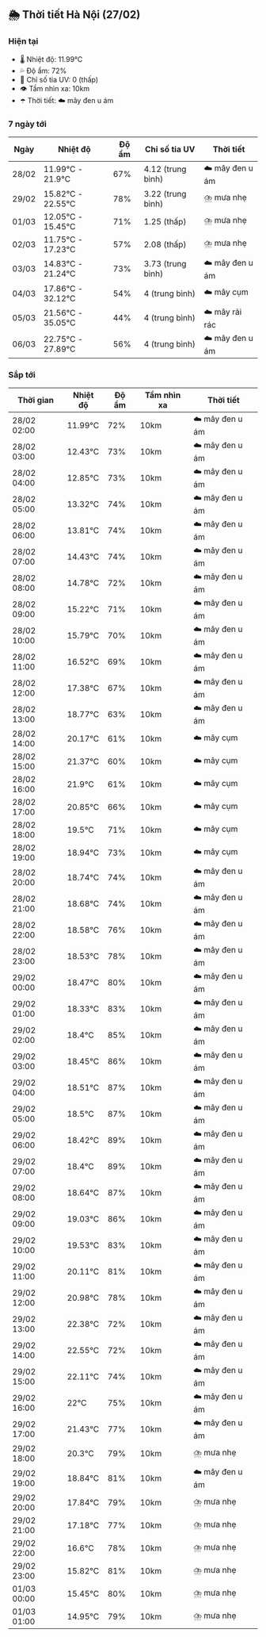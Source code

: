 ## 🌦️ Thời tiết Hà Nội (27/02)

### Hiện tại

- 🌡️ Nhiệt độ: 11.99℃
- 💦 Độ ẩm: 72%
- 🌟 Chỉ số tia UV: 0 (thấp)
- 👁️ Tầm nhìn xa: 10km
- ☂️ Thời tiết: ☁️ mây đen u ám

### 7 ngày tới

| Ngày | Nhiệt độ | Độ ẩm | Chỉ số tia UV | Thời tiết |
| --- | --- | --- | --- | --- |
| 28/02 | 11.99℃ - 21.9℃ | 67% | 4.12 (trung bình) | ☁️ mây đen u ám |
| 29/02 | 15.82℃ - 22.55℃ | 78% | 3.22 (trung bình) | ⛈️ mưa nhẹ |
| 01/03 | 12.05℃ - 15.45℃ | 71% | 1.25 (thấp) | ⛈️ mưa nhẹ |
| 02/03 | 11.75℃ - 17.23℃ | 57% | 2.08 (thấp) | ⛈️ mưa nhẹ |
| 03/03 | 14.83℃ - 21.24℃ | 73% | 3.73 (trung bình) | ☁️ mây đen u ám |
| 04/03 | 17.86℃ - 32.12℃ | 54% | 4 (trung bình) | ☁️ mây cụm |
| 05/03 | 21.56℃ - 35.05℃ | 44% | 4 (trung bình) | ☁️ mây rải rác |
| 06/03 | 22.75℃ - 27.89℃ | 56% | 4 (trung bình) | ☁️ mây đen u ám |

### Sắp tới

| Thời gian | Nhiệt độ | Độ ẩm | Tầm nhìn xa | Thời tiết |
| --- | --- | --- | --- | --- |
| 28/02 02:00 | 11.99℃ | 72% | 10km | ☁️ mây đen u ám |
| 28/02 03:00 | 12.43℃ | 73% | 10km | ☁️ mây đen u ám |
| 28/02 04:00 | 12.85℃ | 73% | 10km | ☁️ mây đen u ám |
| 28/02 05:00 | 13.32℃ | 74% | 10km | ☁️ mây đen u ám |
| 28/02 06:00 | 13.81℃ | 74% | 10km | ☁️ mây đen u ám |
| 28/02 07:00 | 14.43℃ | 74% | 10km | ☁️ mây đen u ám |
| 28/02 08:00 | 14.78℃ | 72% | 10km | ☁️ mây đen u ám |
| 28/02 09:00 | 15.22℃ | 71% | 10km | ☁️ mây đen u ám |
| 28/02 10:00 | 15.79℃ | 70% | 10km | ☁️ mây đen u ám |
| 28/02 11:00 | 16.52℃ | 69% | 10km | ☁️ mây đen u ám |
| 28/02 12:00 | 17.38℃ | 67% | 10km | ☁️ mây đen u ám |
| 28/02 13:00 | 18.77℃ | 63% | 10km | ☁️ mây đen u ám |
| 28/02 14:00 | 20.17℃ | 61% | 10km | ☁️ mây cụm |
| 28/02 15:00 | 21.37℃ | 60% | 10km | ☁️ mây cụm |
| 28/02 16:00 | 21.9℃ | 61% | 10km | ☁️ mây cụm |
| 28/02 17:00 | 20.85℃ | 66% | 10km | ☁️ mây cụm |
| 28/02 18:00 | 19.5℃ | 71% | 10km | ☁️ mây cụm |
| 28/02 19:00 | 18.94℃ | 73% | 10km | ☁️ mây cụm |
| 28/02 20:00 | 18.74℃ | 74% | 10km | ☁️ mây đen u ám |
| 28/02 21:00 | 18.68℃ | 74% | 10km | ☁️ mây đen u ám |
| 28/02 22:00 | 18.58℃ | 76% | 10km | ☁️ mây đen u ám |
| 28/02 23:00 | 18.53℃ | 78% | 10km | ☁️ mây đen u ám |
| 29/02 00:00 | 18.47℃ | 80% | 10km | ☁️ mây đen u ám |
| 29/02 01:00 | 18.33℃ | 83% | 10km | ☁️ mây đen u ám |
| 29/02 02:00 | 18.4℃ | 85% | 10km | ☁️ mây đen u ám |
| 29/02 03:00 | 18.45℃ | 86% | 10km | ☁️ mây đen u ám |
| 29/02 04:00 | 18.51℃ | 87% | 10km | ☁️ mây đen u ám |
| 29/02 05:00 | 18.5℃ | 87% | 10km | ☁️ mây đen u ám |
| 29/02 06:00 | 18.42℃ | 89% | 10km | ☁️ mây đen u ám |
| 29/02 07:00 | 18.4℃ | 89% | 10km | ☁️ mây đen u ám |
| 29/02 08:00 | 18.64℃ | 87% | 10km | ☁️ mây đen u ám |
| 29/02 09:00 | 19.03℃ | 86% | 10km | ☁️ mây đen u ám |
| 29/02 10:00 | 19.53℃ | 83% | 10km | ☁️ mây đen u ám |
| 29/02 11:00 | 20.11℃ | 81% | 10km | ☁️ mây đen u ám |
| 29/02 12:00 | 20.98℃ | 78% | 10km | ☁️ mây đen u ám |
| 29/02 13:00 | 22.38℃ | 72% | 10km | ☁️ mây đen u ám |
| 29/02 14:00 | 22.55℃ | 72% | 10km | ☁️ mây đen u ám |
| 29/02 15:00 | 22.11℃ | 74% | 10km | ☁️ mây đen u ám |
| 29/02 16:00 | 22℃ | 75% | 10km | ☁️ mây đen u ám |
| 29/02 17:00 | 21.43℃ | 77% | 10km | ☁️ mây đen u ám |
| 29/02 18:00 | 20.3℃ | 79% | 10km | ⛈️ mưa nhẹ |
| 29/02 19:00 | 18.84℃ | 81% | 10km | ☁️ mây đen u ám |
| 29/02 20:00 | 17.84℃ | 79% | 10km | ⛈️ mưa nhẹ |
| 29/02 21:00 | 17.18℃ | 77% | 10km | ⛈️ mưa nhẹ |
| 29/02 22:00 | 16.6℃ | 78% | 10km | ⛈️ mưa nhẹ |
| 29/02 23:00 | 15.82℃ | 81% | 10km | ⛈️ mưa nhẹ |
| 01/03 00:00 | 15.45℃ | 80% | 10km | ⛈️ mưa nhẹ |
| 01/03 01:00 | 14.95℃ | 79% | 10km | ⛈️ mưa nhẹ |
